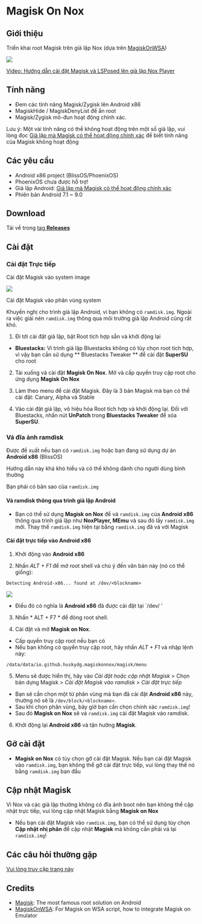# Magisk On Nox
## Giới thiệu
Triển khai root Magisk trên giả lập Nox (dựa trên [MagiskOnWSA](https://github.com/LSPosed/MagiskOnWSA))


<img src="https://github.com/HuskyDG/MagiskOnNox/raw/main/Screenshot%20(3).png"/>

[Video: Hướng dẫn cài đặt Magisk và LSPosed lên giả lập Nox Player]( https://youtu.be/ZtZQPfZjFuU)

## Tính năng
- Đem các tính năng Magisk/Zygisk  lên Android x86
- MagiskHide / MagiskDenyList để ẩn root
- Magisk/Zygisk mô-đun hoạt động chính xác.

Lưu ý: Một vài tính năng có thể không hoạt động trên một số giả lập, vui lòng đọc [Giả lập mà Magisk có thể hoạt động chính xác](https://github.com/HuskyDG/MagiskOnNox/wiki/Emulator-that-Magisk-can-work-properly) để biết tính năng của Magisk không hoạt động

## Các yêu cầu

- Android x86 project (BlissOS/PhoenixOS)
- PhoenixOS chưa được hỗ trợ!
- Giả lập Android: [Giả lập mà Magisk có thể hoạt động chính xác](https://github.com/HuskyDG/MagiskOnNox/wiki/Emulator-that-Magisk-can-work-properly)
- Phiên bản Android 7.1 ~ 9.0

## Download
Tải về trong [tag **Releases**](https://github.com/HuskyDG/MagiskOnNox/releases) 

## Cài đặt

### Cài đặt Trực tiếp


Cài đặt Magisk vào system image

<img src="https://github.com/HuskyDG/MagiskOnNox/raw/main/Screenshot%20(3).png">

Cài đặt Magisk vào phân vùng system

Khuyến nghị cho trình giả lập Android, vì bạn không có `ramdisk.img`.  Ngoài ra việc giải nén `ramdisk.img` thông qua môi trường giả lập Android cũng rất khó.

1. Đi tới cài đặt giả lập, bật Root tích hợp sẵn và khởi động lại

- **Bluestacks:** Vì trình giả lập Bluestacks không có tùy chọn root tích hợp, vì vậy bạn cần sử dụng ** Bluestacks Tweaker ** để cài đặt **SuperSU** cho root


 2. Tải xuống và cài đặt **Magisk On Nox**.  Mở và cấp quyền truy cập root cho ứng dụng **Magisk On Nox**
 3. Làm theo menu để cài đặt Magisk. Đây là 3 bản Magisk mà bạn có thể cài đặt: Canary, Alpha và Stable

 4. Vào cài đặt giả lập, vô hiệu hóa Root tích hợp và khởi động lại. Đối với Bluestacks, nhấn nút **UnPatch** trong **Bluestacks Tweaker** để xóa **SuperSU**.

### Vá đĩa ảnh ramdisk

 Được đề xuất nếu bạn có `ramdisk.img` hoặc bạn đang sử dụng dự án **Android x86** (BlissOS)

 Hướng dẫn này khá khó hiểu và có thể không dành cho người dùng bình thường

 Bạn phải có bản sao của `ramdisk.img`

 #### Vá ramdisk thông qua trình giả lập Android

 - Bạn có thể sử dụng **Magisk on Nox** để vá `ramdisk.img` của **Android x86** thông qua trình giả lập như **NoxPlayer, MEmu** và sau đó lấy `ramdisk.img` mới.  Thay thế `ramdisk.img` hiện tại bằng `ramdisk.img` đã vá với Magisk

 #### Cài đặt trực tiếp vào Android x86

 1. Khởi động vào **Android x86**

 2. Nhấn *ALT + F1* để mở root shell và chú ý đến văn bản này (nó có thể giống):
 ```
 Detecting Android-x86... found at /dev/<blockname>
 ```
 <img src = "https://github.com/HuskyDG/MagiskOnNox/raw/main/IMG_20220103_074812.png" />

  - Điều đó có nghĩa là **Android x86** đã được cài đặt tại `/dev/<blockname> '


 3. Nhấn * ALT + F7 * để đóng root shell.

 4. Cài đặt và mở **Magisk on Nox**.
 - Cấp quyền truy cập root nếu bạn có
 - Nếu bạn không có quyền truy cập root, hãy nhấn *ALT + F1* và nhập lệnh này:
 ```
 /data/data/io.github.huskydg.magiskonnox/magisk/menu
 ```

 5. Menu sẽ được hiển thị, hãy vào *Cài đặt hoặc cập nhật Magisk* > Chọn bản dựng Magisk > *Cài đặt Magisk vào ramdisk* > *Cài đặt trực tiếp*
 - Bạn sẽ cần chọn một từ phân vùng mà bạn đã cài đặt **Android x86** này, thường nó sẽ là `/dev/block/<blockname>`.
 - Sau khi chọn phân vùng, bây giờ bạn cần chọn chính xác `ramdisk.img`!
 - Sau đó **Magisk on Nox** sẽ vá `ramdisk.img` cài đặt Magisk vào ramdisk.

 6. Khởi động lại **Android x86** và tận hưởng **Magisk**.

## Gỡ cài đặt

 - **Magisk on Nox** có tùy chọn gỡ cài đặt Magisk.  Nếu bạn cài đặt Magisk vào `ramdisk.img`, bạn không thể gỡ cài đặt trực tiếp, vui lòng thay thế nó bằng `ramdisk.img` ban đầu

## Cập nhật Magisk

Vì Nox và các giả lập thường không có đĩa ảnh boot nên bạn không thể cập nhật trực tiếp, vui lòng cập nhật Magisk bằng **Magisk on Nox**

- Nếu bạn cài đặt Magisk vào `ramdisk.img`, bạn có thể sử dụng tùy chọn **Cập nhật nhị phân** để cập nhật **Magisk** mà không cần phải vá lại `ramdisk.img`!


## Các câu hỏi thường gặp

[Vui lòng truy cập trang này](https://github.com/HuskyDG/MagiskOnNox/wiki)

## Credits
- [Magisk](https://github.com/topjohnwu/Magisk): The most famous root solution on Android
- [MagiskOnWSA](https://github.com/LSPosed/MagiskOnWSA): For Magisk on WSA script, how to integrate Magisk on Emulator

